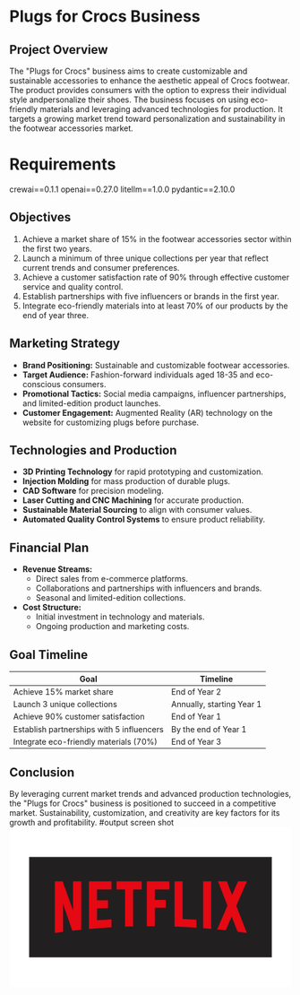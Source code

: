 # Plugs for Crocs Business

## Project Overview
The "Plugs for Crocs" business aims to create customizable and sustainable accessories to enhance the aesthetic appeal of Crocs footwear.
The product provides consumers with the option to express their individual style andpersonalize their shoes. 
The business focuses on using eco-friendly materials and leveraging advanced technologies for production. It targets a growing
market trend toward personalization and sustainability in the footwear accessories market.
# Requirements

crewai==0.1.1
openai==0.27.0
litellm==1.0.0
pydantic==2.10.0 

## Objectives
1. Achieve a market share of 15% in the footwear accessories sector within the first two years.
2. Launch a minimum of three unique collections per year that reflect current trends and consumer preferences.
3. Achieve a customer satisfaction rate of 90% through effective customer service and quality control.
4. Establish partnerships with five influencers or brands in the first year.
5. Integrate eco-friendly materials into at least 70% of our products by the end of year three.

## Marketing Strategy
- **Brand Positioning:** Sustainable and customizable footwear accessories.
- **Target Audience:** Fashion-forward individuals aged 18-35 and eco-conscious consumers.
- **Promotional Tactics:** Social media campaigns, influencer partnerships, and limited-edition product launches.
- **Customer Engagement:** Augmented Reality (AR) technology on the website for customizing plugs before purchase.

## Technologies and Production
- **3D Printing Technology** for rapid prototyping and customization.
- **Injection Molding** for mass production of durable plugs.
- **CAD Software** for precision modeling.
- **Laser Cutting and CNC Machining** for accurate production.
- **Sustainable Material Sourcing** to align with consumer values.
- **Automated Quality Control Systems** to ensure product reliability.

## Financial Plan
- **Revenue Streams:**
  - Direct sales from e-commerce platforms.
  - Collaborations and partnerships with influencers and brands.
  - Seasonal and limited-edition collections.
- **Cost Structure:**
  - Initial investment in technology and materials.
  - Ongoing production and marketing costs.

## Goal Timeline
| Goal                                          | Timeline                       |
|-----------------------------------------------|--------------------------------|
| Achieve 15% market share                      | End of Year 2                  |
| Launch 3 unique collections                   | Annually, starting Year 1      |
| Achieve 90% customer satisfaction             | End of Year 1                  |
| Establish partnerships with 5 influencers     | By the end of Year 1           |
| Integrate eco-friendly materials (70%)        | End of Year 3                  |

## Conclusion
By leveraging current market trends and advanced production technologies, the "Plugs for Crocs" business is positioned to succeed in a competitive market. Sustainability, customization, and creativity are key factors for its growth and profitability.
#output screen shot
![OutPutImage](https://github.com/vijay1612/Netfllix_pro/blob/main/pngimg.com%20-%20netflix_PNG6.png)

